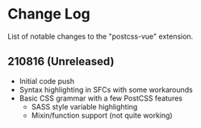 # Change Log

List of notable changes to the "postcss-vue" extension.

## 210816 (Unreleased)

- Initial code push
- Syntax highlighting in SFCs with some workarounds
- Basic CSS grammar with a few PostCSS features
  - SASS style variable highlighting
  - Mixin/function support (not quite working)
